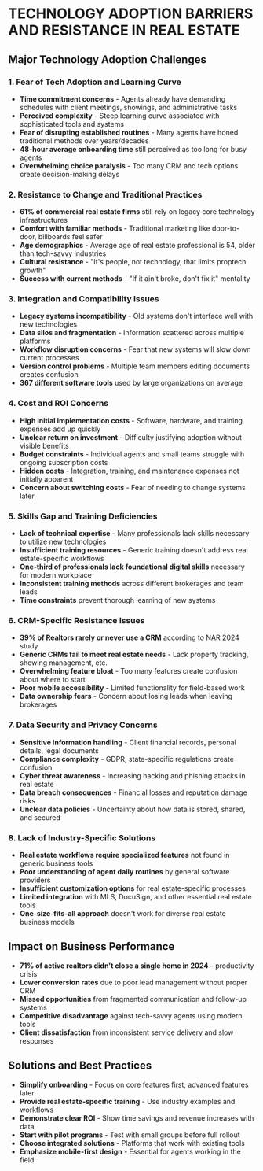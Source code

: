 # TECHNOLOGY ADOPTION BARRIERS AND RESISTANCE IN REAL ESTATE

## Major Technology Adoption Challenges

### 1. Fear of Tech Adoption and Learning Curve
- **Time commitment concerns** - Agents already have demanding schedules with client meetings, showings, and administrative tasks
- **Perceived complexity** - Steep learning curve associated with sophisticated tools and systems
- **Fear of disrupting established routines** - Many agents have honed traditional methods over years/decades
- **48-hour average onboarding time** still perceived as too long for busy agents
- **Overwhelming choice paralysis** - Too many CRM and tech options create decision-making delays

### 2. Resistance to Change and Traditional Practices
- **61% of commercial real estate firms** still rely on legacy core technology infrastructures
- **Comfort with familiar methods** - Traditional marketing like door-to-door, billboards feel safer
- **Age demographics** - Average age of real estate professional is 54, older than tech-savvy industries
- **Cultural resistance** - "It's people, not technology, that limits proptech growth"
- **Success with current methods** - "If it ain't broke, don't fix it" mentality

### 3. Integration and Compatibility Issues
- **Legacy systems incompatibility** - Old systems don't interface well with new technologies
- **Data silos and fragmentation** - Information scattered across multiple platforms
- **Workflow disruption concerns** - Fear that new systems will slow down current processes
- **Version control problems** - Multiple team members editing documents creates confusion
- **367 different software tools** used by large organizations on average

### 4. Cost and ROI Concerns
- **High initial implementation costs** - Software, hardware, and training expenses add up quickly
- **Unclear return on investment** - Difficulty justifying adoption without visible benefits
- **Budget constraints** - Individual agents and small teams struggle with ongoing subscription costs
- **Hidden costs** - Integration, training, and maintenance expenses not initially apparent
- **Concern about switching costs** - Fear of needing to change systems later

### 5. Skills Gap and Training Deficiencies
- **Lack of technical expertise** - Many professionals lack skills necessary to utilize new technologies
- **Insufficient training resources** - Generic training doesn't address real estate-specific workflows
- **One-third of professionals lack foundational digital skills** necessary for modern workplace
- **Inconsistent training methods** across different brokerages and team leads
- **Time constraints** prevent thorough learning of new systems

### 6. CRM-Specific Resistance Issues
- **39% of Realtors rarely or never use a CRM** according to NAR 2024 study
- **Generic CRMs fail to meet real estate needs** - Lack property tracking, showing management, etc.
- **Overwhelming feature bloat** - Too many features create confusion about where to start
- **Poor mobile accessibility** - Limited functionality for field-based work
- **Data ownership fears** - Concern about losing leads when leaving brokerages

### 7. Data Security and Privacy Concerns
- **Sensitive information handling** - Client financial records, personal details, legal documents
- **Compliance complexity** - GDPR, state-specific regulations create confusion
- **Cyber threat awareness** - Increasing hacking and phishing attacks in real estate
- **Data breach consequences** - Financial losses and reputation damage risks
- **Unclear data policies** - Uncertainty about how data is stored, shared, and secured

### 8. Lack of Industry-Specific Solutions
- **Real estate workflows require specialized features** not found in generic business tools
- **Poor understanding of agent daily routines** by general software providers
- **Insufficient customization options** for real estate-specific processes
- **Limited integration** with MLS, DocuSign, and other essential real estate tools
- **One-size-fits-all approach** doesn't work for diverse real estate business models

## Impact on Business Performance
- **71% of active realtors didn't close a single home in 2024** - productivity crisis
- **Lower conversion rates** due to poor lead management without proper CRM
- **Missed opportunities** from fragmented communication and follow-up systems
- **Competitive disadvantage** against tech-savvy agents using modern tools
- **Client dissatisfaction** from inconsistent service delivery and slow responses

## Solutions and Best Practices
- **Simplify onboarding** - Focus on core features first, advanced features later
- **Provide real estate-specific training** - Use industry examples and workflows
- **Demonstrate clear ROI** - Show time savings and revenue increases with data
- **Start with pilot programs** - Test with small groups before full rollout
- **Choose integrated solutions** - Platforms that work with existing tools
- **Emphasize mobile-first design** - Essential for agents working in the field 